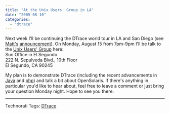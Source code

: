 ```yaml
---
title: "At the Unix Users' Group in LA"
date: "2005-08-10"
categories: 
  - "dtrace"
---
```


Next week I'll be continuing the DTrace world tour in LA and San Diego (see [Matt's](http://blogs.sun.com/roller/page/mingenthron) [announcement](http://blogs.sun.com/roller/page/mingenthron?entry=announcement_adam_leventhal_scheduled_in)). On Monday, August 15 from 7pm-9pm I'll be talk to the [Unix Users' Group](http://www.bolthole.com/uuala/) here:  
Sun Office in El Segundo  
222 N. Sepulveda Blvd., 10th Floor  
El Segundo, CA 90245  

My plan is to demonstrate DTrace (including the recent advancements in [Java](http://dtrace.org/blogs/ahl/dtrace_presentation_at_javaone) and [php](http://blogs.sun.com/roller/page/bmc?entry=dtrace_and_php_demonstrated)) and talk a bit about OpenSolaris. If there's anything in particular you'd like to hear about, feel free to leave a comment or just bring your question Monday night. Hope to see you there.

* * *

Technorati Tags: [DTrace](http://technorati.com/tag/DTrace)
